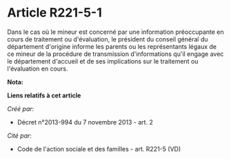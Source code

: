 # Article R221-5-1

Dans le cas où le mineur est concerné par une information préoccupante en cours de traitement ou d'évaluation, le président
du conseil général du département d'origine informe les parents ou les représentants légaux de ce mineur de la procédure de
transmission d'informations qu'il engage avec le département d'accueil et de ses implications sur le traitement ou
l'évaluation en cours.

**Nota:**



**Liens relatifs à cet article**

_Créé par_:

  - Décret n°2013-994 du 7 novembre 2013 - art. 2

_Cité par_:

  - Code de l'action sociale et des familles - art. R221-5 (VD)
